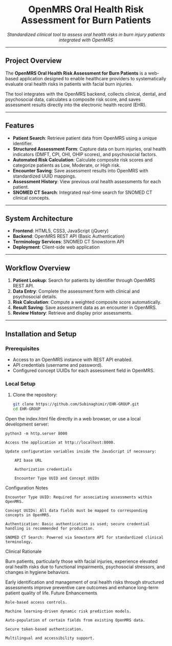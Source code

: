<h1 align="center">OpenMRS Oral Health Risk Assessment for Burn Patients</h1>

<p align="center"><i>Standardized clinical tool to assess oral health risks in burn injury patients integrated with OpenMRS</i></p>

---

## Project Overview

The **OpenMRS Oral Health Risk Assessment for Burn Patients** is a web-based application designed to enable healthcare providers to systematically evaluate oral health risks in patients with facial burn injuries. 

The tool integrates with the OpenMRS backend, collects clinical, dental, and psychosocial data, calculates a composite risk score, and saves assessment results directly into the electronic health record (EHR).

---

## Features

- **Patient Search**: Retrieve patient data from OpenMRS using a unique identifier.
- **Structured Assessment Form**: Capture data on burn injuries, oral health indicators (DMFT, CPI, OHI, OHIP scores), and psychosocial factors.
- **Automated Risk Calculation**: Calculate composite risk scores and categorize patients as Low, Moderate, or High risk.
- **Encounter Saving**: Save assessment results into OpenMRS with standardized UUID mappings.
- **Assessment History**: View previous oral health assessments for each patient.
- **SNOMED CT Search**: Integrated real-time search for SNOMED CT clinical concepts.

---

## System Architecture

- **Frontend**: HTML5, CSS3, JavaScript (jQuery)
- **Backend**: OpenMRS REST API (Basic Authentication)
- **Terminology Services**: SNOMED CT Snowstorm API
- **Deployment**: Client-side web application

---

## Workflow Overview

1. **Patient Lookup**: Search for patients by identifier through OpenMRS REST API.
2. **Data Entry**: Complete the assessment form with clinical and psychosocial details.
3. **Risk Calculation**: Compute a weighted composite score automatically.
4. **Result Saving**: Save assessment data as an encounter in OpenMRS.
5. **Review History**: Retrieve and display prior assessments.

---

## Installation and Setup

### Prerequisites

- Access to an OpenMRS instance with REST API enabled.
- API credentials (username and password).
- Configured concept UUIDs for each assessment field in OpenMRS.

### Local Setup

1. Clone the repository:
   ```bash
   git clone https://github.com/Subinaghimir/EHR-GROUP.git
   cd EHR-GROUP
Open the index.html file directly in a web browser, or use a local development server:

    python3 -m http.server 8000

    Access the application at http://localhost:8000.

    Update configuration variables inside the JavaScript if necessary:

        API base URL

        Authorization credentials

        Encounter Type UUID and Concept UUIDs

Configuration Notes

    Encounter Type UUID: Required for associating assessments within OpenMRS.

    Concept UUIDs: All data fields must be mapped to corresponding concepts in OpenMRS.

    Authentication: Basic authentication is used; secure credential handling is recommended for production.

    SNOMED CT Search: Powered via Snowstorm API for standardized clinical terminology.

Clinical Rationale

Burn patients, particularly those with facial injuries, experience elevated oral health risks due to functional impairments, psychosocial stressors, and changes in hygiene behaviors.

Early identification and management of oral health risks through structured assessments improve preventive care outcomes and enhance long-term patient quality of life.
Future Enhancements

    Role-based access controls.

    Machine learning-driven dynamic risk prediction models.

    Auto-population of certain fields from existing OpenMRS data.

    Secure token-based authentication.

    Multilingual and accessibility support.
